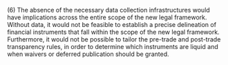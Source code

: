 (6) The absence of the necessary data collection infrastructures would have implications across the entire scope of the new legal framework. Without data, it would not be feasible to establish a precise delineation of financial instruments that fall within the scope of the new legal framework. Furthermore, it would not be possible to tailor the pre-trade and post-trade transparency rules, in order to determine which instruments are liquid and when waivers or deferred publication should be granted.